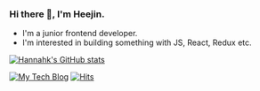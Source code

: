 ### Hi there 👋, I'm Heejin. 

- I'm a junior frontend developer.
- I'm interested in building something with JS, React, Redux etc.

[![Hannahk's GitHub stats](https://github-readme-stats.vercel.app/api?username=dev-hannahk)](https://github.com/anuraghazra/github-readme-stats)

[![My Tech Blog](https://img.shields.io/badge/Tech%20Blog-11B48A?style=flat-square&logo=Vimeo&logoColor=white&link=https://velog.io/@dev-hannahk"/)](https://velog.io/@dev-hannahk/) 
[![Hits](https://hits.seeyoufarm.com/api/count/incr/badge.svg?url=https%3A%2F%2Fgithub.com%2Fdev-hannahk&count_bg=%2379C83D&title_bg=%23555555&icon=&icon_color=%23E7E7E7&title=hits&edge_flat=false)](https://hits.seeyoufarm.com)
